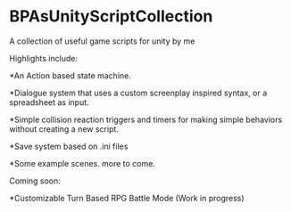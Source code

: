 # BPAsUnityScriptCollection
A collection of useful game scripts for unity by me

Highlights include:

*An Action based state machine.

*Dialogue system that uses a custom screenplay inspired syntax, or a spreadsheet as input.

*Simple collision reaction triggers and timers for making simple behaviors without creating a new script.

*Save system based on .ini files

*Some example scenes. more to come.

Coming soon:

*Customizable Turn Based RPG Battle Mode (Work in progress)
